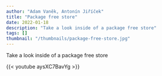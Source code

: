 ```yaml
---
author: "Adam Vaněk, Antonín Jiříček"
title: "Package free store"
date: 2022-01-18
description: "Take a look inside of a package free store"
tags: []
thumbnail: "/thumbnails/package-free-store.jpg"
---
```

Take a look inside of a package free store

{{< youtube aysXC7BavYg >}}